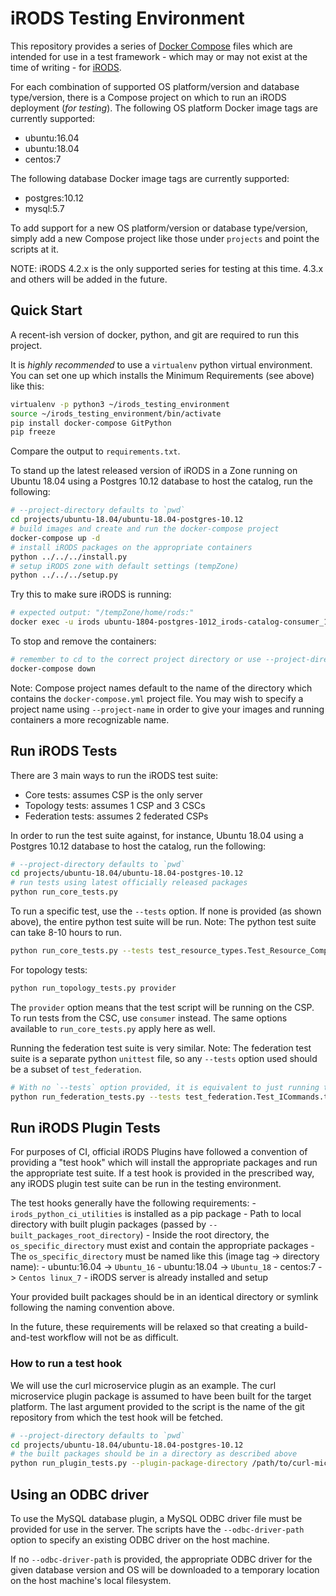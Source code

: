 # iRODS Testing Environment

This repository provides a series of [Docker Compose](https://docs.docker.com/compose/) files which are intended for use in a test framework - which may or may not exist at the time of writing - for [iRODS](https://irods.org). 

For each combination of supported OS platform/version and database type/version, there is a Compose project on which to run an iRODS deployment (*for testing*). The following OS platform Docker image tags are currently supported:
 - ubuntu:16.04
 - ubuntu:18.04
 - centos:7

The following database Docker image tags are currently supported:
 - postgres:10.12
 - mysql:5.7

To add support for a new OS platform/version or database type/version, simply add a new Compose project like those under `projects` and point the scripts at it.

NOTE: iRODS 4.2.x is the only supported series for testing at this time. 4.3.x and others will be added in the future.

## Quick Start

A recent-ish version of docker, python, and git are required to run this project.

It is *highly recommended* to use a `virtualenv` python virtual environment. You can set one up which installs the Minimum Requirements (see above) like this:
```bash
virtualenv -p python3 ~/irods_testing_environment
source ~/irods_testing_environment/bin/activate
pip install docker-compose GitPython
pip freeze
```
Compare the output to `requirements.txt`.

To stand up the latest released version of iRODS in a Zone running on Ubuntu 18.04 using a Postgres 10.12 database to host the catalog, run the following:

```bash
# --project-directory defaults to `pwd`
cd projects/ubuntu-18.04/ubuntu-18.04-postgres-10.12
# build images and create and run the docker-compose project
docker-compose up -d
# install iRODS packages on the appropriate containers
python ../../../install.py
# setup iRODS zone with default settings (tempZone)
python ../../../setup.py
```
Try this to make sure iRODS is running:
```bash
# expected output: "/tempZone/home/rods:"
docker exec -u irods ubuntu-1804-postgres-1012_irods-catalog-consumer_1 ils
```
To stop and remove the containers:
```bash
# remember to cd to the correct project directory or use --project-directory
docker-compose down
```
Note: Compose project names default to the name of the directory which contains the `docker-compose.yml` project file. You may wish to specify a project name using `--project-name` in order to give your images and running containers a more recognizable name.

## Run iRODS Tests

There are 3 main ways to run the iRODS test suite:
 - Core tests: assumes CSP is the only server
 - Topology tests: assumes 1 CSP and 3 CSCs
 - Federation tests: assumes 2 federated CSPs

In order to run the test suite against, for instance, Ubuntu 18.04 using a Postgres 10.12 database to host the catalog, run the following:
```bash
# --project-directory defaults to `pwd`
cd projects/ubuntu-18.04/ubuntu-18.04-postgres-10.12
# run tests using latest officially released packages
python run_core_tests.py
```

To run a specific test, use the `--tests` option. If none is provided (as shown above), the entire python test suite will be run. Note: The python test suite can take 8-10 hours to run.
```bash
python run_core_tests.py --tests test_resource_types.Test_Resource_Compound
```

For topology tests:
```bash
python run_topology_tests.py provider
```
The `provider` option means that the test script will be running on the CSP. To run tests from the CSC, use `consumer` instead. The same options available to `run_core_tests.py` apply here as well.

Running the federation test suite is very similar. Note: The federation test suite is a separate python `unittest` file, so any `--tests` option used should be a subset of `test_federation`.
```bash
# With no `--tests` option provided, it is equivalent to just running test_federation
python run_federation_tests.py --tests test_federation.Test_ICommands.test_iquest__3466
```

## Run iRODS Plugin Tests

For purposes of CI, official iRODS Plugins have followed a convention of providing a "test hook" which will install the appropriate packages and run the appropriate test suite. If a test hook is provided in the prescribed way, any iRODS plugin test suite can be run in the testing environment.

The test hooks generally have the following requirements:
    - `irods_python_ci_utilities` is installed as a pip package
    - Path to local directory with built plugin packages (passed by `--built_packages_root_directory`)
        - Inside the root directory, the `os_specific_directory` must exist and contain the appropriate packages
        - The `os_specific_directory` must be named like this (image tag -> directory name):
            - ubuntu:16.04  ->  `Ubuntu_16`
            - ubuntu:18.04  ->  `Ubuntu_18`
            - centos:7      ->  `Centos linux_7`
    - iRODS server is already installed and setup

Your provided built packages should be in an identical directory or symlink following the naming convention above.

In the future, these requirements will be relaxed so that creating a build-and-test workflow will not be as difficult.

### How to run a test hook

We will use the curl microservice plugin as an example. The curl microservice plugin package is assumed to have been built for the target platform. The last argument provided to the script is the name of the git repository from which the test hook will be fetched.

```bash
# --project-directory defaults to `pwd`
cd projects/ubuntu-18.04/ubuntu-18.04-postgres-10.12
# the built packages should be in a directory as described above
python run_plugin_tests.py --plugin-package-directory /path/to/curl-microservice-plugin irods_microservice_plugins_curl
```

## Using an ODBC driver

To use the MySQL database plugin, a MySQL ODBC driver file must be provided for use in the server. The scripts have the `--odbc-driver-path` option to specify an existing ODBC driver on the host machine.

If no `--odbc-driver-path` is provided, the appropriate ODBC driver for the given database version and OS will be downloaded to a temporary location on the host machine's local filesystem.
